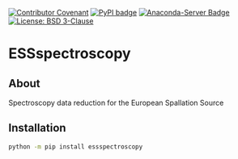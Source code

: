 [![Contributor Covenant](https://img.shields.io/badge/Contributor%20Covenant-2.1-4baaaa.svg)](CODE_OF_CONDUCT.md)
[![PyPI badge](http://img.shields.io/pypi/v/essspectroscopy.svg)](https://pypi.python.org/pypi/essspectroscopy)
[![Anaconda-Server Badge](https://anaconda.org/scipp/essspectroscopy/badges/version.svg)](https://anaconda.org/scipp/essspectroscopy)
[![License: BSD 3-Clause](https://img.shields.io/badge/License-BSD%203--Clause-blue.svg)](LICENSE)

# ESSspectroscopy

## About

Spectroscopy data reduction for the European Spallation Source

## Installation

```sh
python -m pip install essspectroscopy
```

